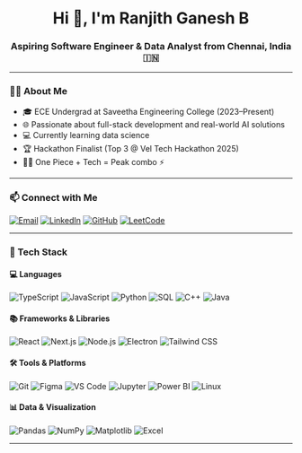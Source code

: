 <h1 align="center">Hi 👋, I'm Ranjith Ganesh B</h1>
<h3 align="center">Aspiring Software Engineer & Data Analyst from Chennai, India 🇮🇳</h3>

---

### 🧑‍💻 About Me

- 🎓 ECE Undergrad at Saveetha Engineering College (2023–Present)  
- 🌐 Passionate about full-stack development and real-world AI solutions  
- 💻 Currently learning data science  
- 🏆 Hackathon Finalist (Top 3 @ Vel Tech Hackathon 2025)  
- 🏴‍☠️ One Piece + Tech = Peak combo ⚡  

---

### 📫 Connect with Me

[![Email](https://img.shields.io/badge/Gmail-ranjithganeshb@gmail.com-D14836?style=flat-square&logo=gmail&logoColor=white)](mailto:ranjithganeshb@gmail.com)
[![LinkedIn](https://img.shields.io/badge/LinkedIn-ranjithganeshb-blue?style=flat-square&logo=linkedin)](https://linkedin.com/in/ranjithganeshb)
[![GitHub](https://img.shields.io/badge/GitHub-ranjithganesh7-black?style=flat-square&logo=github)](https://github.com/ranjithganesh7)
[![LeetCode](https://img.shields.io/badge/LeetCode-@ranjithganeshb_07-orange?style=flat-square&logo=leetcode)](https://leetcode.com/u/ranjithganeshb_07/)

---

### 🚀 Tech Stack

#### 💻 Languages
![TypeScript](https://img.shields.io/badge/TypeScript-007ACC?style=flat-square&logo=typescript&logoColor=white)
![JavaScript](https://img.shields.io/badge/JavaScript-F7DF1E?style=flat-square&logo=javascript&logoColor=black)
![Python](https://img.shields.io/badge/Python-3776AB?style=flat-square&logo=python&logoColor=white)
![SQL](https://img.shields.io/badge/SQL-336791?style=flat-square&logo=postgresql&logoColor=white)
![C++](https://img.shields.io/badge/C++-00599C?style=flat-square&logo=c%2B%2B&logoColor=white)
![Java](https://img.shields.io/badge/Java-ED8B00?style=flat-square&logo=java&logoColor=white)

#### 📚 Frameworks & Libraries
![React](https://img.shields.io/badge/React-20232A?style=flat-square&logo=react&logoColor=61DAFB)
![Next.js](https://img.shields.io/badge/Next.js-000000?style=flat-square&logo=nextdotjs&logoColor=white)
![Node.js](https://img.shields.io/badge/Node.js-339933?style=flat-square&logo=nodedotjs&logoColor=white)
![Electron](https://img.shields.io/badge/Electron-2C2E3B?style=flat-square&logo=electron&logoColor=9FEAF9)
![Tailwind CSS](https://img.shields.io/badge/Tailwind_CSS-38B2AC?style=flat-square&logo=tailwind-css&logoColor=white)

#### 🛠 Tools & Platforms
![Git](https://img.shields.io/badge/Git-F05032?style=flat-square&logo=git&logoColor=white)
![Figma](https://img.shields.io/badge/Figma-F24E1E?style=flat-square&logo=figma&logoColor=white)
![VS Code](https://img.shields.io/badge/VS_Code-007ACC?style=flat-square&logo=visual-studio-code&logoColor=white)
![Jupyter](https://img.shields.io/badge/Jupyter-F37626?style=flat-square&logo=jupyter&logoColor=white)
![Power BI](https://img.shields.io/badge/Power_BI-F2C811?style=flat-square&logo=powerbi&logoColor=black)
![Linux](https://img.shields.io/badge/Linux-FCC624?style=flat-square&logo=linux&logoColor=black)

#### 📊 Data & Visualization
![Pandas](https://img.shields.io/badge/Pandas-150458?style=flat-square&logo=pandas&logoColor=white)
![NumPy](https://img.shields.io/badge/Numpy-013243?style=flat-square&logo=numpy&logoColor=white)
![Matplotlib](https://img.shields.io/badge/Matplotlib-11557C?style=flat-square&logo=matplotlib&logoColor=white)
![Excel](https://img.shields.io/badge/Microsoft_Excel-217346?style=flat-square&logo=microsoft-excel&logoColor=white)

---
